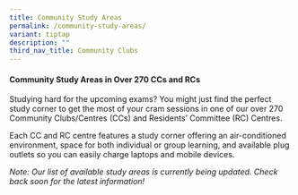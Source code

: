 ```yaml
---
title: Community Study Areas
permalink: /community-study-areas/
variant: tiptap
description: ""
third_nav_title: Community Clubs
---
```

<h4>Community Study Areas in Over 270 CCs and RCs</h4>
<p>Studying hard for the upcoming exams? You might just find the perfect
study corner to get the most of your cram sessions in one of our over 270
Community Clubs/Centres (CCs) and Residents’ Committee (RC) Centres.</p>
<p>Each CC and RC centre features a study corner offering an air-conditioned
environment, space for both individual or group learning, and available
plug outlets so you can easily charge laptops and mobile devices.</p>
<p></p>
<p><em>Note: Our list of available study areas is currently being updated. Check back soon for the latest information!</em>
</p>